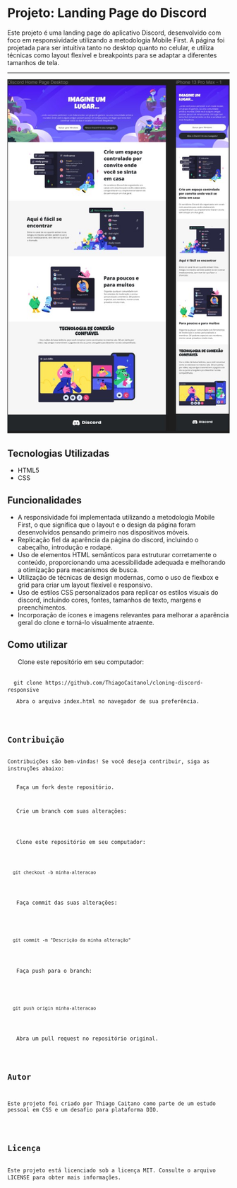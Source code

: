 <h1>Projeto: Landing Page do Discord</h1>
<p>Este projeto é uma landing page do aplicativo Discord, desenvolvido com foco em responsividade utilizando a metodologia Mobile First. A página foi projetada para ser intuitiva tanto no desktop quanto no celular, e utiliza técnicas como layout flexível e breakpoints para se adaptar a diferentes tamanhos de tela.</p><hr>
<p align="center">
  <img src="figma.jpg" alt="Exemplo de projeto" />
</p>

<h2>Tecnologias Utilizadas</h2>
<ul>
    <li>HTML5</li>
    <li>CSS</li>
</ul>

<h2>Funcionalidades</h2>
<ul>
    <li>A responsividade foi implementada utilizando a metodologia Mobile First, o que significa que o layout e o design da página foram desenvolvidos pensando primeiro nos dispositivos móveis.</li>
    <li>Replicação fiel da aparência da página do discord, incluindo o cabeçalho, introdução e rodapé.</li>
    <li>Uso de elementos HTML semânticos para estruturar corretamente o conteúdo, proporcionando uma acessibilidade adequada e melhorando a otimização para mecanismos de busca.</li>
    <li>Utilização de técnicas de design modernas, como o uso de flexbox e grid para criar um layout flexível e responsivo.</li>
    <li>Uso de estilos CSS personalizados para replicar os estilos visuais do discord, incluindo cores, fontes, tamanhos de texto, margens e preenchimentos.</li>
    <li>Incorporação de ícones e imagens relevantes para melhorar a aparência geral do clone e torná-lo visualmente atraente.</li>
</ul>

<h2>Como utilizar</h2>
<ol>Clone este repositório em seu computador:</ol>
<pre><code class="language-bash">
  git clone https://github.com/ThiagoCaitanol/cloning-discord-responsive
<ol>Abra o arquivo index.html no navegador de sua preferência.</ol>

<h2>Contribuição</h2>
Contribuições são bem-vindas! Se você deseja contribuir, siga as instruções abaixo:

<ol>Faça um fork deste repositório.</ol>
<ol>Crie um branch com suas alterações:</ol>

<ol>Clone este repositório em seu computador:</ol>
<pre><code class="language-bash">
  git checkout -b minha-alteracao
</code></pre>

<ol>Faça commit das suas alterações:</ol>

<pre><code class="language-bash">
  git commit -m "Descrição da minha alteração"
</code></pre>

<ol>Faça push para o branch:</ol>

<pre><code class="language-bash">
  git push origin minha-alteracao
</code></pre>

<ol>Abra um pull request no repositório original.</ol>

<h2>Autor</h2>
<p>Este projeto foi criado por Thiago Caitano como parte de um estudo pessoal em CSS e um desafio para plataforma DIO.</p>

<h2>Licença</h2>
Este projeto está licenciado sob a licença MIT. Consulte o arquivo LICENSE para obter mais informações.


